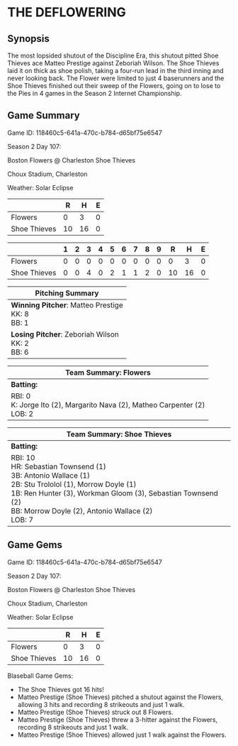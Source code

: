 # THE DEFLOWERING

## Synopsis

The most lopsided shutout of the Discipline Era, this shutout pitted Shoe Thieves ace Matteo Prestige against
Zeboriah Wilson. The Shoe Thieves laid it on thick as shoe polish, taking a four-run lead in the third inning and
never looking back. The Flower were limited to just 4 baserunners and the Shoe Thieves finished out their sweep of
the Flowers, going on to lose to the Pies in 4 games in the Season 2 Internet Championship.

## Game Summary

Game ID: 118460c5-641a-470c-b784-d65bf75e6547

Season 2 Day 107:

Boston Flowers @ Charleston Shoe Thieves

Choux Stadium, Charleston

Weather: Solar Eclipse



|  | R | H | E |
| --- | --- | --- | --- |
| Flowers |   0 |   3 |   0 | 
| Shoe Thieves |  10 |  16 |   0 | 


|  |   1 |   2 |   3 |   4 |   5 |   6 |   7 |   8 |   9 |  R | H | E |
| --- | --- | --- | --- | --- | --- | --- | --- | --- | --- | --- | --- | --- |
| Flowers |   0 |   0 |   0 |   0 |   0 |   0 |   0 |   0 |   0 |   0 |   3 |   0 | 
| Shoe Thieves |   0 |   0 |   4 |   0 |   2 |   1 |   1 |   2 |   0 |  10 |  16 |   0 | 


| Pitching Summary |
| --- |
| **Winning Pitcher**: Matteo Prestige<br />KK: 8<br />BB: 1 |
| **Losing Pitcher**: Zeboriah Wilson<br />KK: 2<br />BB: 6 |


| Team Summary: Flowers |
| --- |
| **Batting:** |
| RBI: 0 <br />K: Jorge Ito (2), Margarito Nava (2), Matheo Carpenter (2) <br />LOB: 2 |


| Team Summary: Shoe Thieves |
| --- |
| **Batting:** |
| RBI: 10 <br />HR: Sebastian Townsend (1) <br />3B: Antonio Wallace (1) <br />2B: Stu Trololol (1), Morrow Doyle (1) <br />1B: Ren Hunter (3), Workman Gloom (3), Sebastian Townsend (2) <br />BB: Morrow Doyle (2), Antonio Wallace (2) <br />LOB: 7 |


## Game Gems


Game ID: 118460c5-641a-470c-b784-d65bf75e6547

Season 2 Day 107:

Boston Flowers @ Charleston Shoe Thieves

Choux Stadium, Charleston

Weather: Solar Eclipse


|  | R | H | E |
| --- | --- | --- | --- |
| Flowers |   0 |   3 |   0 | 
| Shoe Thieves |  10 |  16 |   0 | 


Blaseball Game Gems:

* The Shoe Thieves got 16 hits!
* Matteo Prestige (Shoe Thieves) pitched a shutout against the Flowers, allowing 3 hits and recording 8 strikeouts and just 1 walk.
* Matteo Prestige (Shoe Thieves) struck out 8 Flowers.
* Matteo Prestige (Shoe Thieves) threw a 3-hitter against the Flowers, recording 8 strikeouts and just 1 walk.
* Matteo Prestige (Shoe Thieves) allowed just 1 walk against the Flowers.

